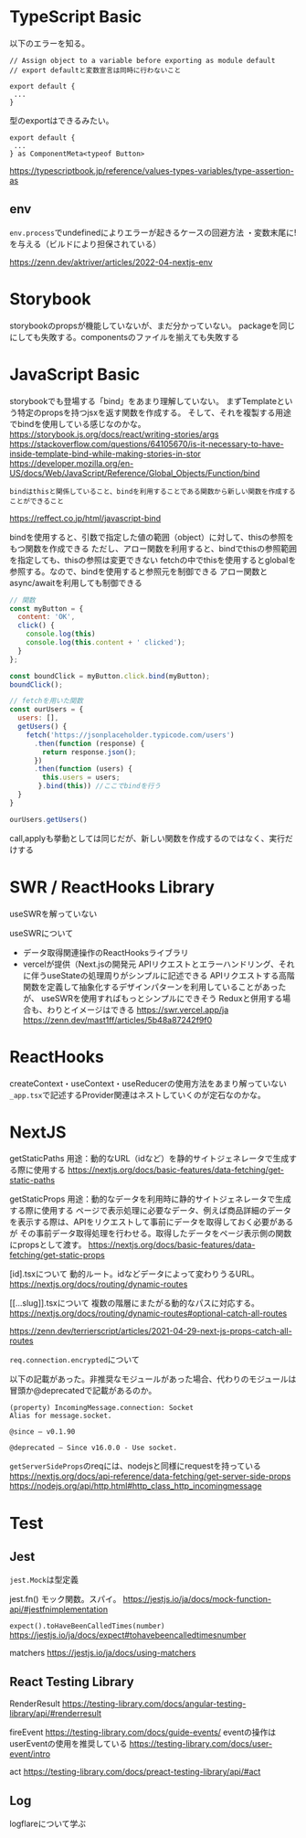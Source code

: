 # TypeScript Basic

以下のエラーを知る。
```tsx
// Assign object to a variable before exporting as module default
// export defaultと変数宣言は同時に行わないこと

export default {
 ...
}
```

型のexportはできるみたい。

```tsx
export default {
 ...
} as ComponentMeta<typeof Button>
```

https://typescriptbook.jp/reference/values-types-variables/type-assertion-as

## env

`env.process`でundefinedによりエラーが起きるケースの回避方法
・変数末尾に!を与える（ビルドにより担保されている）

https://zenn.dev/aktriver/articles/2022-04-nextjs-env

# Storybook

storybookのpropsが機能していないが、まだ分かっていない。
packageを同じにしても失敗する。componentsのファイルを揃えても失敗する

# JavaScript Basic

storybookでも登場する「bind」をあまり理解していない。
まずTemplateという特定のpropsを持つjsxを返す関数を作成する。
そして、それを複製する用途でbindを使用している感じなのかな。
https://storybook.js.org/docs/react/writing-stories/args
https://stackoverflow.com/questions/64105670/is-it-necessary-to-have-inside-template-bind-while-making-stories-in-stor
https://developer.mozilla.org/en-US/docs/Web/JavaScript/Reference/Global_Objects/Function/bind

```
bindはthisと関係していること、bindを利用することである関数から新しい関数を作成することができること
```

https://reffect.co.jp/html/javascript-bind

bindを使用すると、引数で指定した値の範囲（object）に対して、thisの参照をもつ関数を作成できる
ただし、アロー関数を利用すると、bindでthisの参照範囲を指定しても、thisの参照は変更できない
fetchの中でthisを使用するとglobalを参照する。なので、bindを使用すると参照元を制御できる
アロー関数とasync/awaitを利用しても制御できる

```js
// 関数
const myButton = {
  content: 'OK',
  click() {
    console.log(this)
    console.log(this.content + ' clicked');
  }
};

const boundClick = myButton.click.bind(myButton);
boundClick();

// fetchを用いた関数
const ourUsers = {
  users: [],
  getUsers() {
    fetch('https://jsonplaceholder.typicode.com/users')
      .then(function (response) {
        return response.json();
      })
      .then(function (users) {
        this.users = users;
       }.bind(this)) //ここでbindを行う
  }
}

ourUsers.getUsers()
```

call,applyも挙動としては同じだが、新しい関数を作成するのではなく、実行だけする

# SWR / ReactHooks Library

useSWRを解っていない

useSWRについて
- データ取得関連操作のReactHooksライブラリ
- vercelが提供（Next.jsの開発元
APIリクエストとエラーハンドリング、それに伴うuseStateの処理周りがシンプルに記述できる
APIリクエストする高階関数を定義して抽象化するデザインパターンを利用していることがあったが、
useSWRを使用すればもっとシンプルにできそう
Reduxと併用する場合も、わりとイメージはできる
https://swr.vercel.app/ja
https://zenn.dev/mast1ff/articles/5b48a87242f9f0

# ReactHooks

createContext・useContext・useReducerの使用方法をあまり解っていない
`_app.tsx`で記述するProvider関連はネストしていくのが定石なのかな。

# NextJS

getStaticPaths
用途：動的なURL（idなど）を静的サイトジェネレータで生成する際に使用する
https://nextjs.org/docs/basic-features/data-fetching/get-static-paths

getStaticProps
用途：動的なデータを利用時に静的サイトジェネレータで生成する際に使用する
ページで表示処理に必要なデータ、例えば商品詳細のデータを表示する際は、APIをリクエストして事前にデータを取得しておく必要があるが
その事前データ取得処理を行わせる。取得したデータをページ表示側の関数にpropsとして渡す。
https://nextjs.org/docs/basic-features/data-fetching/get-static-props

[id].tsxについて
動的ルート。idなどデータによって変わりうるURL。
https://nextjs.org/docs/routing/dynamic-routes

[[...slug]].tsxについて
複数の階層にまたがる動的なパスに対応する。
https://nextjs.org/docs/routing/dynamic-routes#optional-catch-all-routes

https://zenn.dev/terrierscript/articles/2021-04-29-next-js-props-catch-all-routes


`req.connection.encrypted`について

以下の記載があった。非推奨なモジュールがあった場合、代わりのモジュールは冒頭か@deprecatedで記載があるのか。
```
(property) IncomingMessage.connection: Socket
Alias for message.socket.

@since — v0.1.90

@deprecated — Since v16.0.0 - Use socket.
```

`getServerSideProps`のreqには、nodejsと同様にrequestを持っている
https://nextjs.org/docs/api-reference/data-fetching/get-server-side-props
https://nodejs.org/api/http.html#http_class_http_incomingmessage


# Test

## Jest

`jest.Mock`は型定義

jest.fn()
モック関数。スパイ。
https://jestjs.io/ja/docs/mock-function-api/#jestfnimplementation


`expect().toHaveBeenCalledTimes(number)`
https://jestjs.io/ja/docs/expect#tohavebeencalledtimesnumber

matchers
https://jestjs.io/ja/docs/using-matchers

## React Testing Library

RenderResult
https://testing-library.com/docs/angular-testing-library/api/#renderresult

fireEvent
https://testing-library.com/docs/guide-events/
eventの操作はuserEventの使用を推奨している
https://testing-library.com/docs/user-event/intro

act
https://testing-library.com/docs/preact-testing-library/api/#act

## Log

logflareについて学ぶ